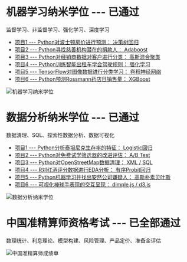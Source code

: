 # **机器学习纳米学位 --- 已通过**

监督学习、非监督学习、强化学习、深度学习

- [项目1 --- Python对波士顿房价进行预测： 决策树回归](http://nbviewer.jupyter.org/github/Peter-Chou/data-science/blob/master/Projects/MLND_boston_housing/boston_housing.ipynb)
- [项目2 --- Python寻找慈善机构潜在的捐款人： Adaboost](http://nbviewer.jupyter.org/github/Peter-Chou/data-science/blob/master/Projects/MLND_finding_donors/finding_donors.ipynb) 
- [项目3 --- Python对经销商数据对客户进行分类： 高斯混合聚类](http://nbviewer.jupyter.org/github/Peter-Chou/data-science/blob/master/Projects/MLND_customer_segments/customer_segments.ipynb)
- [项目4 --- Python训练智能出租车学会驾驶规则： 强化学习](http://nbviewer.jupyter.org/github/Peter-Chou/data-science/blob/master/Projects/MLND_smartcab/smartcab.ipynb)
- [项目5 --- TensorFlow对图像数据进行分类学习： 卷积神经网络](http://nbviewer.jupyter.org/github/Peter-Chou/data-science/blob/master/Projects/MLND_image_classification/image_classification.ipynb)
- [项目6 --- Python预测Rossmann药店日销售量： XGBoost](http://nbviewer.jupyter.org/github/Peter-Chou/data-science/blob/master/Projects/MLND_Rossmann_Store_Sales/Rossmann_Store_Sales_Report.ipynb)

![机器学习纳米学位](https://raw.githubusercontent.com/Peter-Chou/data-science/master/Certificate/MLND_certificate_median.png)

# **数据分析纳米学位 --- 已通过** 

数据清理、SQL、探索性数据分析、数据可视化

- [项目1 --- Python分析泰坦尼克生存率的特征： Logistic回归](http://nbviewer.jupyter.org/github/Peter-Chou/data-science/blob/master/Projects/DAND_TitanicAnalysis/Titanic_Survival_Analysis.ipynb)
- [项目2 --- Python对免费试学筛选器的改进评估： A/B Test](http://nbviewer.jupyter.org/github/Peter-Chou/data-science/blob/master/Projects/DAND_ABtest/AB_test.ipynb)
- [项目3 --- Python对OpenStreetMap数据清理： XML / SQL](http://nbviewer.jupyter.org/github/Peter-Chou/data-science/blob/master/Projects/DAND_OSM/openstreetmap.ipynb)
- [项目4 --- R对红酒评分数据进行EDA分析： 有序Probit回归](http://nbviewer.jupyter.org/github/Peter-Chou/data-science/blob/master/Projects/DAND_EDA/EDA.ipynb)
- [项目5 --- Python机器学习并找出安然公司嫌疑人： 高斯朴素贝叶斯](http://nbviewer.jupyter.org/github/Peter-Chou/data-science/blob/master/Projects/DAND_EnronAnalyssis/Enron_project.ipynb)
- [项目6 --- 可视化棒球手表现的交互呈现： dimple.js / d3.js](http://bl.ocks.org/Peter-Chou/819e62ac1506866c9d66a4c69ea7dd83)

![数据分析纳米学位](https://raw.githubusercontent.com/Peter-Chou/data-science/master/Certificate/DAND_certificate_median.png)

# **中国准精算师资格考试 --- 已全部通过** 

数理统计、利息理论、模型构建、风险管理、产品定价、准备金评估

![中国准精算师成绩单](https://raw.githubusercontent.com/Peter-Chou/data-science/master/Certificate/Associate%20of%20China%20Association%20of%20Actuaries_ScoreSheet_median.png)